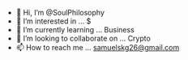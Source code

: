 - 👋 Hi, I’m @SoulPhilosophy
- 👀 I’m interested in ... $
- 🌱 I’m currently learning ... Business
- 💞️ I’m looking to collaborate on ... Crypto
- 📫 How to reach me ... samuelskg26@gmail.com

<!---
SoulPhilosophy/SoulPhilosophy is a ✨ special ✨ repository because its `README.md` (this file) appears on your GitHub profile.
You can click the Preview link to take a look at your changes.
--->
